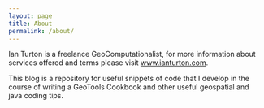 ```yaml
---
layout: page
title: About
permalink: /about/
---
```


Ian Turton is a freelance GeoComputationalist, for more information about services offered and terms please visit <a href="https://www.ianturton.com">www.ianturton.com</a>. 

This blog is a repository for useful snippets of code that I develop in the course of writing a GeoTools Cookbook and other useful geospatial and java coding tips.
